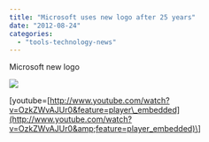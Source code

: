 ```yaml
---
title: "Microsoft uses new logo after 25 years"
date: "2012-08-24"
categories: 
  - "tools-technology-news"
---
```


Microsoft new logo

![](images/6864.Microsoft-Logo.png)

\[youtube=[http://www.youtube.com/watch?v=OzkZWvAJUr0&feature=player\_embedded](http://www.youtube.com/watch?v=OzkZWvAJUr0&amp;feature=player_embedded)\]
